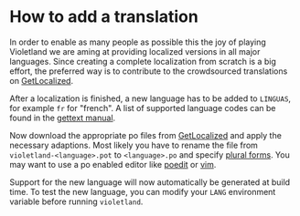How to add a translation
========================

In order to enable as many people as possible this the joy of playing Violetland
we are aming at providing localized versions in all major languages. Since
creating a complete localization from scratch is a big effort, the preferred way
is to contribute to the crowdsourced translations on
[GetLocalized](http://www.getlocalization.com/violetland/).

After a localization is finished, a new language has to be added to `LINGUAS`,
for example `fr` for "french". A list of supported language codes can be found
in the [gettext manual](http://www.gnu.org/software/gettext/manual/html_node/Usual-Language-Codes.html).

Now download the appropriate po files from
[GetLocalized](http://www.getlocalization.com/violetland/files/) and apply the
necessary adaptions. Most likely you have to rename the file from
`violetland-<language>.pot` to `<language>.po` and specify [plural
forms](http://www.gnu.org/savannah-checkouts/gnu/gettext/manual/html_node/Plural-forms.html).
You may want to use a po enabled editor like [poedit](http://www.poedit.net/) or
[vim](http://www.vim.org/).

Support for the new language will now automatically be generated at build time.
To test the new language, you can modify your `LANG` environment variable before
running `violetland`.


